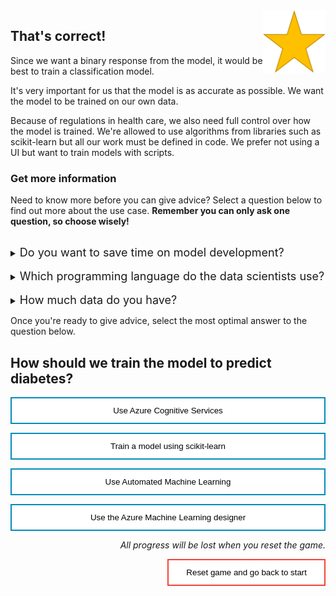 <style>
.button  {
  border: none;
  color: black;
  width: 100%;
  padding: 12px 28px;
  background-color: white;
  border: 2px solid #008CBA;
  transition-duration: 0.4s;
}
.button:hover  {
  background-color: #008CBA;
  color: white; 
  border: 2px solid #008CBA;
}
.resetbutton  {
  border: none;
  color: black;
  float: right;
  padding: 12px 28px;
  background-color: white;
  border: 2px solid #f44336;
  transition-duration: 0.4s;
}
.resetbutton:hover  {
  background-color: #f44336;
  color: white; 
  border: 2px solid #f44336;
}
</style>

<img style="float: right;width:100px;" src="../media/star.png">


## That's correct!

Since we want a binary response from the model, it would be best to train a classification model. 

It's very important for us that the model is as accurate as possible. We want the model to be trained on our own data. 

Because of regulations in health care, we also need full control over how the model is trained. We're allowed to use algorithms from libraries such as scikit-learn but all our work must be defined in code. We prefer not using a UI but want to train models with scripts.

### Get more information
Need to know more before you can give advice? Select a question below to find out more about the use case. **Remember you can only ask one question, so choose wisely!**


<br>
<details>
<summary><font size="+1">Do you want to save time on model development?</font></summary>
It may sound counterintuitive, but no... Time is not important, accuracy is. We know we need to create our own custom model. We want everything that is done to train the model to be documented. If someone requests to understand how the model is trained, we need to be able to answer to that.
</details>
<br>
<details>
<summary><font size="+1">Which programming language do the data scientists use?</font></summary>
The data scientists only work in Python. They work in Jupyter notebooks.
</details>

<br>
<details>
<summary><font size="+1">How much data do you have?</font></summary>
We'll initially test the idea with a small anonymized dataset of 10000 rows. The medical data we work with is privacy-sensitive so initial development should happen on the small dataset instead of the actual production dataset which the data scientists should not get access to.
</details>

Once you're ready to give advice, select the most optimal answer to the question below.

## How should we train the model to predict diabetes?

<button class="button" onclick="window.location.href='03B';">Use Azure Cognitive Services</button>

<button class="button" onclick="window.location.href='03A';">Train a model using scikit-learn</button>

<button class="button" onclick="window.location.href='03B';">Use Automated Machine Learning</button>

<button class="button" onclick="window.location.href='03B';">Use the Azure Machine Learning designer</button>

<p style="text-align:right;"><i>All progress will be lost when you reset the game.</i></p>

<button class="resetbutton" onclick="window.location.href='../../00-start-training';">Reset game and go back to start</button>

<script>
    //Get all details elements
    const questions = document.querySelectorAll('details');

    //add event listener
    questions.forEach(det => {
        det.addEventListener('toggle', toggleOpenOneOnly)
    })

// toggle state of details elements
    function toggleOpenOneOnly(e) {
        questions.forEach(det => {
            if (det != this) {
                let splitText = det.innerHTML.split("</summary>");
                det.innerHTML = splitText[0] + "</summary>\nYou already asked one question.\n";
            }
            
            det.removeEventListener('toggle', toggleOpenOneOnly)
        });
    }
</script>

